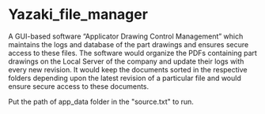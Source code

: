 # Yazaki_file_manager
A GUI-based software “Applicator Drawing Control Management” which maintains the logs and database of the part drawings and ensures secure access to these files. 
The software would organize the PDFs containing part drawings on the Local Server of the company and update their logs with every new revision. It would keep the documents sorted in the respective folders depending upon the latest revision of a particular file and would ensure secure access to these documents.  


Put the path of app_data folder in the "source.txt" to run.
